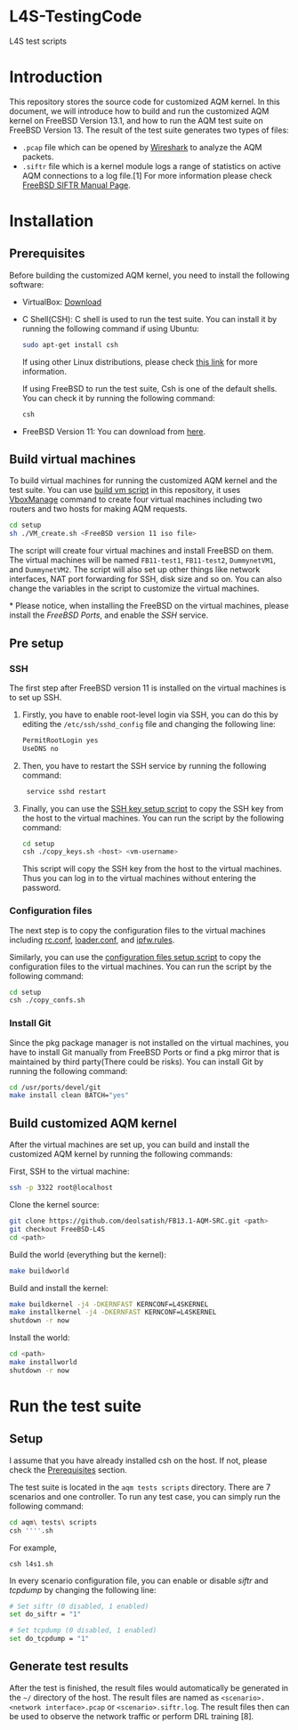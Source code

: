 # L4S-TestingCode
L4S test scripts







# Introduction

This repository stores the source code for customized AQM kernel. In this document, we will introduce how to build and run the customized AQM kernel on FreeBSD Version 13.1, and how to run the AQM test suite on FreeBSD Version 13. The result of the test suite generates two types of files:

- `.pcap` file which can be opened by [Wireshark](https://www.wireshark.org/) to analyze the AQM packets.
- `.siftr` file which is a kernel module logs a range of statistics on active AQM connections to a log file.[1] For more information please check [FreeBSD SIFTR Manual Page](https://www.freebsd.org/cgi/man.cgi?query=siftr&apropos=0&sektion=4&manpath=FreeBSD+11.0-RELEASE&arch=default&format=html).

# Installation

## Prerequisites

Before building the customized AQM kernel, you need to install the following software:

- VirtualBox: [Download](https://www.virtualbox.org/wiki/Downloads)
- C Shell(CSH): C shell is used to run the test suite. You can install it by running the following command if using Ubuntu:

  ```bash
  sudo apt-get install csh
  ```

  If using other Linux distributions, please check [this link](https://www.cyberciti.biz/faq/howto-install-csh-shell-on-linux/) for more information.

  If using FreeBSD to run the test suite, Csh is one of the default shells. You can check it by running the following command:

  ```bash
  csh
  ```

- FreeBSD Version 11: You can download from [here](http://ftp-archive.freebsd.org/pub/FreeBSD-Archive/old-releases/ISO-IMAGES/11.0/).

## Build virtual machines

To build virtual machines for running the customized AQM kernel and the test suite. You can use [build vm script](./setup/VM_create.sh) in this repository, it uses [VboxManage](https://www.virtualbox.org/manual/ch08.html) command to create four virtual machines including two routers and two hosts for making AQM requests.

```bash
cd setup
sh ./VM_create.sh <FreeBSD version 11 iso file>
```

The script will create four virtual machines and install FreeBSD on them. The virtual machines will be named `FB11-test1`, `FB11-test2`, `DummynetVM1`, and `DummynetVM2`. The script will also set up other things like network interfaces, NAT port forwarding for SSH, disk size and so on. You can also change the variables in the script to customize the virtual machines.

\* Please notice, when installing the FreeBSD on the virtual machines, please install the _FreeBSD Ports_, and enable the _SSH_ service.

## Pre setup

### SSH

The first step after FreeBSD version 11 is installed on the virtual machines is to set up SSH.

1. Firstly, you have to enable root-level login via SSH, you can do this by editing the `/etc/ssh/sshd_config` file and changing the following line:

   ```bash
   PermitRootLogin yes
   UseDNS no
   ```

2. Then, you have to restart the SSH service by running the following command:

   ```bash
    service sshd restart
   ```

3. Finally, you can use the [SSH key setup script](./setup/copy_keys.sh) to copy the SSH key from the host to the virtual machines. You can run the script by the following command:

   ```bash
   cd setup
   csh ./copy_keys.sh <host> <vm-username>
   ```

   This script will copy the SSH key from the host to the virtual machines. Thus you can log in to the virtual machines without entering the password.

### Configuration files

The next step is to copy the configuration files to the virtual machines including [rc.conf](<https://www.freebsd.org/cgi/man.cgi?rc.conf(5)>), [loader.conf](<https://www.freebsd.org/cgi/man.cgi?loader.conf(5)>), and [ipfw.rules](<https://www.freebsd.org/cgi/man.cgi?ipfw(8)>).

Similarly, you can use the [configuration files setup script](./setup/copy_confs.sh) to copy the configuration files to the virtual machines. You can run the script by the following command:

```bash
cd setup
csh ./copy_confs.sh
```

### Install Git

Since the pkg package manager is not installed on the virtual machines, you have to install Git manually from FreeBSD Ports or find a pkg mirror that is maintained by third party(There could be risks). You can install Git by running the following command:

```bash
cd /usr/ports/devel/git
make install clean BATCH="yes"
```

## Build customized AQM kernel

After the virtual machines are set up, you can build and install the customized AQM kernel by running the following commands:

First, SSH to the virtual machine:
```bash
ssh -p 3322 root@localhost
```
Clone the kernel source:
```bash
git clone https://github.com/deolsatish/FB13.1-AQM-SRC.git <path>
git checkout FreeBSD-L4S
cd <path>
```
Build the world (everything but the kernel):
```bash
make buildworld
```
Build and install the kernel:
```bash
make buildkernel -j4 -DKERNFAST KERNCONF=L4SKERNEL
make installkernel -j4 -DKERNFAST KERNCONF=L4SKERNEL
shutdown -r now
```
Install the world:
```bash
cd <path>
make installworld
shutdown -r now
```

# Run the test suite

## Setup

I assume that you have already installed csh on the host. If not, please check the [Prerequisites](#prerequisites) section.

The test suite is located in the `aqm tests scripts` directory. There are 7 scenarios and one controller. To run any test case, you can simply run the following command:

```bash
cd aqm\ tests\ scripts
csh ''''.sh
```

For example,

```
csh l4s1.sh
```

In every scenario configuration file, you can enable or disable _siftr_ and _tcpdump_ by changing the following line:

```bash
# Set siftr (0 disabled, 1 enabled)
set do_siftr = "1"

# Set tcpdump (0 disabled, 1 enabled)
set do_tcpdump = "1"
```

## Generate test results

After the test is finished, the result files would automatically be generated in the `~/` directory of the host. The result files are named as `<scenario>.<network interface>.pcap` or `<scenario>.siftr.log`. The result files then can be used to observe the network traffic or perform DRL training [8].

